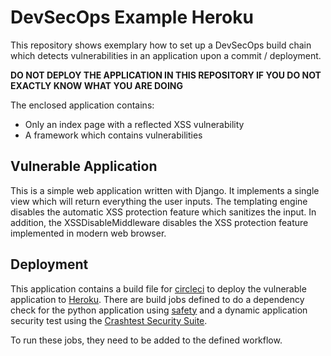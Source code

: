 # DevSecOps Example Heroku

This repository shows exemplary how to set up a DevSecOps build chain which detects vulnerabilities in an application upon a commit / deployment.

**DO NOT DEPLOY THE APPLICATION IN THIS REPOSITORY IF YOU DO NOT EXACTLY KNOW WHAT YOU ARE DOING**

The enclosed application contains:
- Only an index page with a reflected XSS vulnerability
- A framework which contains vulnerabilities

## Vulnerable Application

This is a simple web application written with Django. It implements a single view which will return everything the user inputs. The templating engine disables the automatic XSS protection feature which sanitizes the input. In addition, the XSSDisableMiddleware disables the XSS protection feature implemented in modern web browser.

## Deployment

This application contains a build file for [circleci](https://circleci.com/) to deploy the vulnerable application to [Heroku](https://heroku.com). There are build jobs defined to do a dependency check for the python application using [safety](https://pypi.org/project/safety/) and a dynamic application security test using the [Crashtest Security Suite](https://crashtest-security.com).

To run these jobs, they need to be added to the defined workflow.